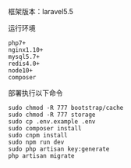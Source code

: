 框架版本：laravel5.5

运行环境

```
php7+
nginx1.10+
mysql5.7+
redis4.0+
node10+
composer
```

部署执行以下命令

```    
sudo chmod -R 777 bootstrap/cache
sudo chmod -R 777 storage
sudo cp .env.example .env
sudo composer install
sudo cnpm install
sudo npm run dev
sudo php artisan key:generate
php artisan migrate
 ```   